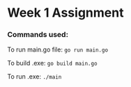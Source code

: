 # Week 1 Assignment

### Commands used:

To run main.go file:
```go run main.go```

To build .exe:
```go build main.go```

To run .exe:
```./main```